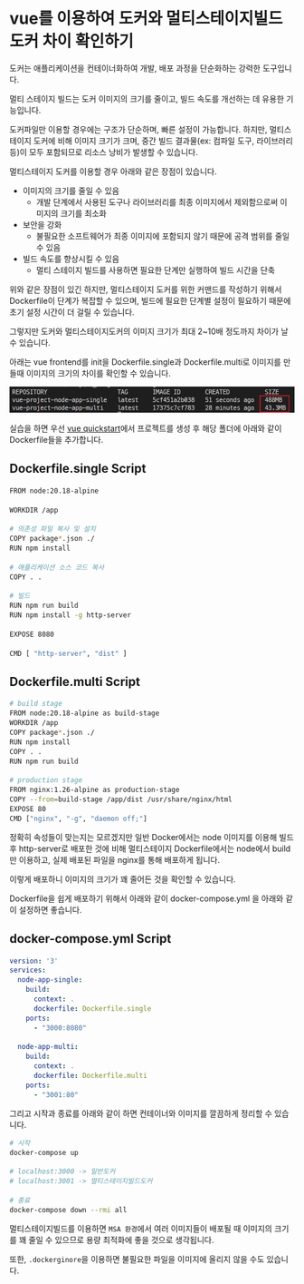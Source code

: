# vue를 이용하여 도커와 멀티스테이지빌드 도커 차이 확인하기

도커는 애플리케이션을 컨테이너화하여 개발, 배포 과정을 단순화하는 강력한 도구입니다.

멀티 스테이지 빌드는 도커 이미지의 크기를 줄이고, 빌드 속도를 개선하는 데 유용한 기능입니다.

도커파일만 이용할 경우에는 구조가 단순하며, 빠른 설정이 가능합니다. 하지만, 멀티스테이지 도커에 비해 이미지 크기가 크며, 중간 빌드 결과물(ex: 컴파일 도구, 라이브러리 등)이
 모두 포함되므로 리소스 낭비가 발생할 수 있습니다.

멀티스테이지 도커를 이용할 경우 아래와 같은 장점이 있습니다.

- 이미지의 크기를 줄일 수 있음
  - 개발 단계에서 사용된 도구나 라이브러리를 최종 이미지에서 제외함으로써 이미지의 크기를 최소화
- 보안을 강화
  - 불필요한 소프트웨어가 최종 이미지에 포함되지 않기 때문에 공격 범위를 줄일 수 있음
- 빌드 속도를 향상시킬 수 있음
  - 멀티 스테이지 빌드를 사용하면 필요한 단계만 실행하여 빌드 시간을 단축

위와 같은 장점이 있긴 하지만, 멀티스테이지 도커를 위한 커맨드를 작성하기 위해서 Dockerfile이 단계가 복잡할 수 있으며,
 빌드에 필요한 단계별 설정이 필요하기 때문에 초기 설정 시간이 더 걸릴 수 있습니다.

그렇지만 도커와 멀티스테이지도커의 이미지 크기가 최대 2~10배 정도까지 차이가 날 수 있습니다.

아래는 vue frontend를 init을 Dockerfile.single과 Dockerfile.multi로 이미지를 만들때 이미지의 크기의 차이를 확인할 수 있습니다.

![image](./images/image01.png#center)

실습을 하면 우선 [vue quickstart](https://vuejs.org/guide/quick-start)에서 프로젝트를 생성 후 해당 폴더에 아래와 같이 Dockerfile들을 추가합니다.

## Dockerfile.single Script

``` bash
FROM node:20.18-alpine

WORKDIR /app

# 의존성 파일 복사 및 설치
COPY package*.json ./
RUN npm install

# 애플리케이션 소스 코드 복사
COPY . .

# 빌드
RUN npm run build
RUN npm install -g http-server

EXPOSE 8080

CMD [ "http-server", "dist" ]

```

## Dockerfile.multi Script

``` bash
# build stage
FROM node:20.18-alpine as build-stage
WORKDIR /app
COPY package*.json ./
RUN npm install
COPY . .
RUN npm run build

# production stage
FROM nginx:1.26-alpine as production-stage
COPY --from=build-stage /app/dist /usr/share/nginx/html
EXPOSE 80
CMD ["nginx", "-g", "daemon off;"]
```

정확히 속성들이 맞는지는 모르겠지만 일반 Docker에서는 node 이미지를 이용해 빌드 후 http-server로 배포한 것에 비해
 멀티스테이지 Dockerfile에서는 node에서 build만 이용하고, 실제 배포된 파일을 nginx를 통해 배포하게 됩니다.

이렇게 배포하니 이미지의 크기가 꽤 줄어든 것을 확인할 수 있습니다.

Dockerfile을 쉽게 배포하기 위해서 아래와 같이 docker-compose.yml 을 아래와 같이 설정하면 좋습니다.

## docker-compose.yml Script

``` yml
version: '3'
services:
  node-app-single:
    build:
      context: .
      dockerfile: Dockerfile.single
    ports:
      - "3000:8080"

  node-app-multi:
    build:
      context: .
      dockerfile: Dockerfile.multi
    ports:
      - "3001:80"
```

그리고 시작과 종료를 아래와 같이 하면 컨테이너와 이미지를 깔끔하게 정리할 수 있습니다.

```bash
# 시작
docker-compose up

# localhost:3000 -> 일반도커
# localhost:3001 -> 멀티스테이지빌드도커

# 종료
docker-compose down --rmi all

```

멀티스테이지빌드를 이용하면 `MSA 환경`에서 여러 이미지들이 배포될 때 이미지의 크기를 꽤 줄일 수 있으므로 용량 최적화에 좋을 것으로 생각됩니다.

또한, `.dockerginore`을 이용하면 불필요한 파일을 이미지에 올리지 않을 수도 있습니다.
